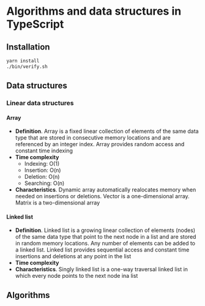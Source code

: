# Algorithms and data structures in TypeScript

## Installation

```bash
yarn install
./bin/verify.sh
```

## Data structures

### Linear data structures

#### Array

- **Definition**. Array is a fixed linear collection of elements of the same data type
  that are stored in consecutive memory locations and are referenced by an integer
  index. Array provides random access and constant time indexing
- **Time complexity**
    - Indexing: O(1)
    - Insertion: O(n)
    - Deletion: O(n)
    - Searching: O(n)
- **Characteristics**. Dynamic array automatically realocates memory when needed on
  insertions or deletions. Vector is a one-dimensional array. Matrix is a
  two-dimensional array

#### Linked list

- **Definition**. Linked list is a growing linear collection of elements (nodes) of the
  same data type that point to the next node in a list and are stored in random memory
  locations. Any number of elements can be added to a linked list. Linked list provides
  sequential access and constant time insertions and deletions at any point in the list
- **Time complexity**
- **Characteristics**. Singly linked list is a one-way traversal linked list in which
  every node points to the next node ina list

## Algorithms
